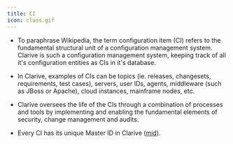 ```yaml
---
title: CI
icon: class.gif
---
```


* To paraphrase Wikipedia, the term configuration item (CI) refers to the fundamental structural 
unit of a configuration management system. Clarive is such a configuration management system, 
keeping track of all it's configuration entities as CIs in it's database. 

* In Clarive, examples of CIs can be topics (ie. releases, changesets, requirements, test cases), 
servers, user IDs, agents, middleware (such as JBoss or Apache), cloud instances, mainframe nodes, etc. 

* Clarive oversees the life of the CIs through a combination of processes and tools by implementing and enabling the fundamental 
elements of security, change management and audits. 

* Every CI has its unique Master ID in Clarive ([mid](concepts/mid)).
